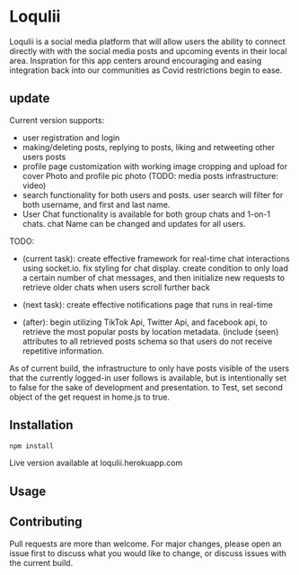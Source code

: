 # Loqulii

Loqulii is a social media platform that will allow users the ability to connect directly with with the social media posts and upcoming events in their local area. Inspration for this app centers around encouraging and easing integration back into our communities as Covid restrictions begin to ease.


## update

Current version supports:
-  user registration and login
-  making/deleting posts, replying to posts, liking and retweeting other users posts 
-  profile page customization with working image cropping and upload for cover Photo and profile pic photo (TODO: media posts infrastructure: video)
-  search functionality for both users and posts. user search will filter for both username, and first and last name.
-  User Chat functionality is available for both group chats and 1-on-1 chats. chat Name can be changed and updates for all users. 

TODO:

- (current task): create effective framework for real-time chat interactions using socket.io. fix styling for chat display. create condition to only load a certain number of chat messages, and then initialize new requests to retrieve older chats when users scroll further back

- (next task): create effective notifications page that runs in real-time

- (after): begin utilizing TikTok Api, Twitter Api, and facebook api, to retrieve the most popular posts by location metadata. (include (seen) attributes to all retrieved posts schema so that users do not receive repetitive information.


As of current build, the infrastructure to only have posts visible of the users that the currently logged-in user follows is available, but is intentionally set to false for the sake of development and presentation. to Test, set second object of the get request in home.js to true.
## Installation


```bash
npm install
```
Live version available at loqulii.herokuapp.com

## Usage



## Contributing
Pull requests are more than welcome. For major changes, please open an issue first to discuss what you would like to change, or discuss issues with the current build.
